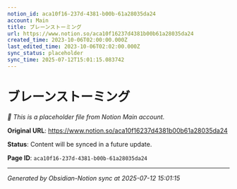 ```yaml
---
notion_id: aca10f16-237d-4381-b00b-61a28035da24
account: Main
title: ブレーンストーミング
url: https://www.notion.so/aca10f16237d4381b00b61a28035da24
created_time: 2023-10-06T02:00:00.000Z
last_edited_time: 2023-10-06T02:02:00.000Z
sync_status: placeholder
sync_time: 2025-07-12T15:01:15.083742
---
```


# ブレーンストーミング

*🔄 This is a placeholder file from Notion Main account.*

**Original URL**: https://www.notion.so/aca10f16237d4381b00b61a28035da24

**Status**: Content will be synced in a future update.

**Page ID**: `aca10f16-237d-4381-b00b-61a28035da24`

---

*Generated by Obsidian-Notion sync at 2025-07-12 15:01:15*
